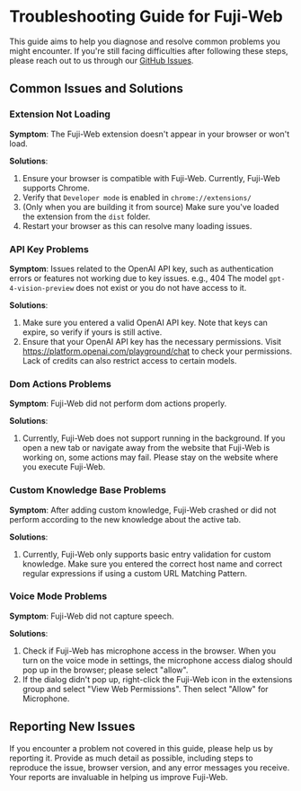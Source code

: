 # Troubleshooting Guide for Fuji-Web

This guide aims to help you diagnose and resolve common problems you might encounter. If you're still facing difficulties after following these steps, please reach out to us through our [GitHub Issues](https://github.com/H1B0B0/fuji-webfuji-web/issues).


## Common Issues and Solutions

### Extension Not Loading

**Symptom**: The Fuji-Web extension doesn't appear in your browser or won't load.

**Solutions**:
1. Ensure your browser is compatible with Fuji-Web. Currently, Fuji-Web supports Chrome.
2. Verify that `Developer mode` is enabled in `chrome://extensions/`
3. (Only when you are building it from source) Make sure you've loaded the extension from the `dist` folder.
4. Restart your browser as this can resolve many loading issues.

### API Key Problems

**Symptom**: Issues related to the OpenAI API key, such as authentication errors or features not working due to key issues. e.g., 404 The model `gpt-4-vision-preview` does not exist or you do not have access to it.

**Solutions**:
1. Make sure you entered a valid OpenAI API key. Note that keys can expire, so verify if yours is still active.
2. Ensure that your OpenAI API key has the necessary permissions. Visit https://platform.openai.com/playground/chat to check your permissions. Lack of credits can also restrict access to certain models.

### Dom Actions Problems

**Symptom**: Fuji-Web did not perform dom actions properly.

**Solutions**:
1. Currently, Fuji-Web does not support running in the background. If you open a new tab or navigate away from the website that Fuji-Web is working on, some actions may fail. Please stay on the website where you execute Fuji-Web. 

### Custom Knowledge Base Problems

**Symptom**: After adding custom knowledge, Fuji-Web crashed or did not perform according to the new knowledge about the active tab.

**Solutions**:
1. Currently, Fuji-Web only supports basic entry validation for custom knowledge. Make sure you entered the correct host name and correct regular expressions if using a custom URL Matching Pattern. 

### Voice Mode Problems

**Symptom**: Fuji-Web did not capture speech.

**Solutions**:
1. Check if Fuji-Web has microphone access in the browser. When you turn on the voice mode in settings, the microphone access dialog should pop up in the browser; please select "allow".
2. If the dialog didn't pop up, right-click the Fuji-Web icon in the extensions group and select "View Web Permissions". Then select "Allow" for Microphone.


## Reporting New Issues

If you encounter a problem not covered in this guide, please help us by reporting it. Provide as much detail as possible, including steps to reproduce the issue, browser version, and any error messages you receive. Your reports are invaluable in helping us improve Fuji-Web.